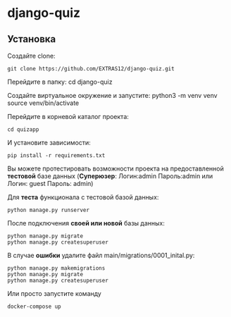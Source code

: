 # django-quiz
## Установка
Создайте clone:
```
git clone https://github.com/EXTRAS12/django-quiz.git
```
Перейдите в папку:
cd django-quiz

Создайте виртуальное окружение и запустите:
python3 -m venv venv
source venv/bin/activate

Перейдите в корневой каталог проекта:
``` 
cd quizapp
```

И установите зависимости: 
```
pip install -r requirements.txt
```


Вы можете протестировать возможности проекта на предоставленной **тестовой** базе данных
(**Суперюзер**: Логин:admin Пароль:admin или Логин: guest Пароль: admin)

Для **теста** функционала с тестовой базой данных:
```
python manage.py runserver
```

После подключения **своей или новой** базы данных:
```
python manage.py migrate
python manage.py createsuperuser
```
В случае **ошибки** удалите файл main/migrations/0001_inital.py:
```
python manage.py makemigrations
python manage.py migrate
python manage.py createsuperuser
```
Или просто запустите команду
```
docker-compose up
